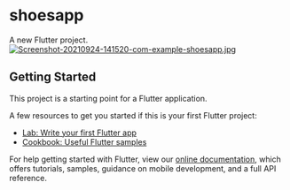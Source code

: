 # shoesapp

A new Flutter project.
[![Screenshot-20210924-141520-com-example-shoesapp.jpg](https://i.postimg.cc/FsG7C76W/Screenshot-20210924-141520-com-example-shoesapp.jpg)](https://postimg.cc/TpLdpYfg)




## Getting Started

This project is a starting point for a Flutter application.

A few resources to get you started if this is your first Flutter project:

- [Lab: Write your first Flutter app](https://flutter.dev/docs/get-started/codelab)
- [Cookbook: Useful Flutter samples](https://flutter.dev/docs/cookbook)

For help getting started with Flutter, view our
[online documentation](https://flutter.dev/docs), which offers tutorials,
samples, guidance on mobile development, and a full API reference.
